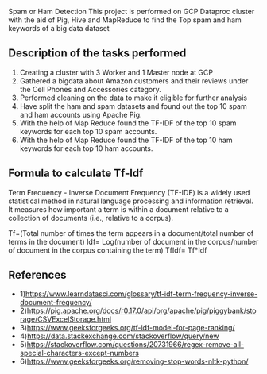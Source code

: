 Spam or Ham Detection
This project is performed on GCP Dataproc cluster with the aid of Pig, Hive and MapReduce to find the Top spam and ham keywords of a big data dataset



## Description of the tasks performed

1) Creating a cluster with 3 Worker and 1 Master node at GCP
2) Gathered a bigdata about Amazon customers and their reviews under the Cell Phones and Accessories category.
3) Performed cleaning on the data to make it eligible for further analysis
4) Have split the ham and spam datasets and found out the top 10 spam and ham accounts using Apache Pig.
5) With the help of Map Reduce found the TF-IDF of the top 10 spam keywords for each top
10 spam accounts.
6) With the help of Map Reduce found the TF-IDF of the top 10 ham keywords for each top
10 ham accounts.

## Formula to calculate Tf-Idf
Term Frequency - Inverse Document Frequency (TF-IDF) is a widely used statistical method in natural language processing and information retrieval. It measures how important a term is within a document relative to a collection of documents (i.e., relative to a corpus). 

Tf=(Total number of times the term appears in a document/total number of terms in the document)
Idf= Log(number of document in the corpus/number of document in the corpus containing the term)
TfIdf= Tf*Idf

## References
- 1)https://www.learndatasci.com/glossary/tf-idf-term-frequency-inverse-document-frequency/
- 2)https://pig.apache.org/docs/r0.17.0/api/org/apache/pig/piggybank/storage/CSVExcelStorage.html 
- 3)https://www.geeksforgeeks.org/tf-idf-model-for-page-ranking/ 
- 4)https://data.stackexchange.com/stackoverflow/query/new
- 5)https://stackoverflow.com/questions/20731966/regex-remove-all-special-characters-except-numbers
- 6)https://www.geeksforgeeks.org/removing-stop-words-nltk-python/




